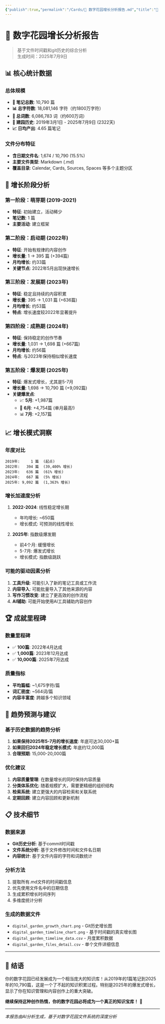 ```yaml
---
{"publish":true,"permalink":"/Cards/🌱 数字花园增长分析报告.md","title":"🌱 数字花园增长分析报告","created":"2025-07-09","modified":"2025-07-10T00:17:35.710+08:00","published":"2025-07-10T00:17:35.710+08:00","tags":["分析报告","数字花园","统计","AI生成"],"cssclasses":""}
---
```



# 🌱 数字花园增长分析报告

> 基于文件时间戳和git历史的综合分析  
> 生成时间：2025年7月9日

## 📊 核心统计数据

### 总体规模
- **📝 笔记总数**: 10,790 篇
- **📊 总字符数**: 18,081,146 字符（约1800万字符）
- **📝 总词数**: 6,086,783 词（约600万词）
- **📅 建园历史**: 2019年3月1日 - 2025年7月9日 (2322天)
- **📈 日均产出**: 4.65 篇笔记

### 文件分布特征
- **含日期文件名**: 1,674 / 10,790 (15.5%)
- **主要文件类型**: Markdown (.md)
- **覆盖目录**: Calendar, Cards, Sources, Spaces 等多个主题分区

## 🎯 增长阶段分析

### 第一阶段：萌芽期 (2019-2021)
- **特征**: 初始建立，活动稀少
- **笔记数**: 1 篇
- **主要活动**: 建立框架

### 第二阶段：启动期 (2022年)
- **特征**: 开始有规律的内容创作
- **增长量**: 1 → 395 篇 (+394篇)
- **月均增长**: 约33篇
- **关键节点**: 2022年5月出现快速增长

### 第三阶段：发展期 (2023年)  
- **特征**: 稳定且持续的内容积累
- **增长量**: 395 → 1,031 篇 (+636篇)
- **月均增长**: 约53篇
- **特点**: 增长速度较2022年显著提升

### 第四阶段：成熟期 (2024年)
- **特征**: 保持稳定的创作节奏
- **增长量**: 1,031 → 1,698 篇 (+667篇)
- **月均增长**: 约56篇
- **特点**: 与2023年保持相似增长速度

### 第五阶段：爆发期 (2025年)
- **特征**: 爆发式增长，尤其是5-7月
- **增长量**: 1,698 → 10,790 篇 (+9,092篇)
- **关键爆发点**:
  - 📈 **5月**: +1,987篇
  - 🚀 **6月**: +4,754篇 (单月最高!)
  - 📊 **7月**: +2,157篇

## 📈 增长模式洞察

### 年度对比
```
2019年:     1 篇  (起点)
2022年:   394 篇  (39,400% 增长)
2023年:   636 篇  (61% 增长)
2024年:   667 篇  (5% 增长)
2025年: 9,092 篇  (1,363% 增长)
```

### 增长加速度分析
1. **2022-2024**: 线性稳定增长期
   - 年均增长: ~650篇
   - 增长模式: 可预测的线性增长

2. **2025年**: 指数级爆发期  
   - 前4个月: 缓慢增长
   - 5-7月: 爆发式增长
   - 增长模式: 指数级跳跃

### 可能的驱动因素分析
1. **工具升级**: 可能引入了新的笔记工具或工作流
2. **内容导入**: 可能批量导入了其他来源的内容
3. **写作习惯改变**: 建立了更高效的创作流程
4. **AI辅助**: 可能开始使用AI工具辅助内容创作

## 🏆 成就里程碑

### 数量里程碑
- ✅ **100篇**: 2022年4月达成
- ✅ **1,000篇**: 2023年12月达成  
- ✅ **10,000篇**: 2025年7月达成

### 质量指标
- **平均篇幅**: ~1,675字符/篇
- **词汇密度**: ~564词/篇
- **内容丰富度**: 跨越多个知识领域

## 🔮 趋势预测与建议

### 基于历史数据的趋势分析
1. **如果保持2025年5-7月的增长速度**: 年底可达30,000+篇
2. **如果回归2024年稳定增长模式**: 年底约12,000篇
3. **合理预期**: 15,000-20,000篇

### 优化建议
1. **内容质量管理**: 在数量增长的同时保持内容质量
2. **分类体系优化**: 随着规模扩大，需要更精细的组织结构
3. **检索系统**: 建立更强大的内容检索和关联系统
4. **定期回顾**: 建立内容回顾和更新机制

## 📋 技术细节

### 数据来源
- **Git历史分析**: 基于commit时间戳
- **文件系统分析**: 基于文件修改时间和文件名日期
- **内容统计**: 基于文件内容的字符和词数统计

### 分析方法
1. 提取所有.md文件的时间戳信息
2. 优先使用文件名中的日期信息
3. 生成累积增长时间序列
4. 多维度统计分析

### 生成的数据文件
- `digital_garden_growth_chart.png` - Git历史增长图
- `digital_garden_timeline_chart.png` - 基于时间戳的真实增长图  
- `digital_garden_timeline_data.csv` - 月度累积数据
- `digital_garden_files_detail.csv` - 单个文件详细信息

---

## 🎉 结语

你的数字花园已经发展成为一个相当庞大的知识库！从2019年的1篇笔记到2025年的10,790篇，这是一个了不起的知识积累过程。特别是2025年的爆发式增长，显示了你在知识管理和内容创作上的重大突破。

**继续保持这种创作热情，你的数字花园必将成为一个真正的知识宝库！** 🌟

---

*本报告由AI分析生成，基于对数字花园文件系统的深度分析* 